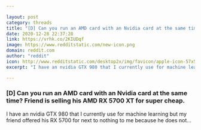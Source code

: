 ```yaml
---

layout: post
category: threads
title: "[D] Can you run an AMD card with an Nvidia card at the same time? Friend is selling his AMD RX 5700 XT for super cheap."
date: 2020-12-28 22:37:28
link: https://vrhk.co/2KIUDqf
image: https://www.redditstatic.com/new-icon.png
domain: reddit.com
author: "reddit"
icon: http://www.redditstatic.com/desktop2x/img/favicon/apple-icon-57x57.png
excerpt: "I have an nvidia GTX 980 that I currently use for machine learning but my friend offered his RX 5700 for next to nothing to me because he does not..."

---
```


### [D] Can you run an AMD card with an Nvidia card at the same time? Friend is selling his AMD RX 5700 XT for super cheap.

I have an nvidia GTX 980 that I currently use for machine learning but my friend offered his RX 5700 for next to nothing to me because he does not...